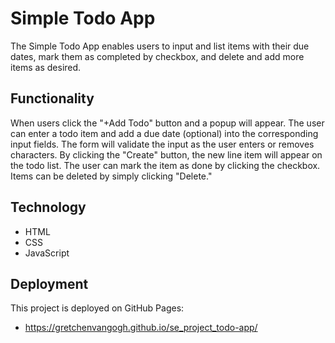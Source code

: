 # Simple Todo App

The Simple Todo App enables users to input and list items with their due dates, mark them as completed by checkbox, and delete and add more items as desired.

## Functionality

When users click the "+Add Todo" button and a popup will appear. The user can enter a todo item and add a due date (optional) into the corresponding input fields. The form will validate the input as the user enters or removes characters. By clicking the "Create" button, the new line item will appear on the todo list. The user can mark the item as done by clicking the checkbox. Items can be deleted by simply clicking "Delete."

## Technology

- HTML
- CSS
- JavaScript

## Deployment

This project is deployed on GitHub Pages:

- https://gretchenvangogh.github.io/se_project_todo-app/
